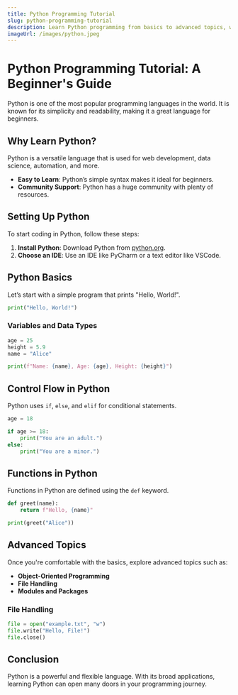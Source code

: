 ```yaml
---
title: Python Programming Tutorial
slug: python-programming-tutorial
description: Learn Python programming from basics to advanced topics, with code examples and real-world applications.
imageUrl: /images/python.jpeg
---
```


# Python Programming Tutorial: A Beginner's Guide

Python is one of the most popular programming languages in the world. It is known for its simplicity and readability, making it a great language for beginners.

## Why Learn Python?

Python is a versatile language that is used for web development, data science, automation, and more.

- **Easy to Learn**: Python’s simple syntax makes it ideal for beginners.
- **Community Support**: Python has a huge community with plenty of resources.

## Setting Up Python

To start coding in Python, follow these steps:

1. **Install Python**: Download Python from [python.org](https://www.python.org/).
2. **Choose an IDE**: Use an IDE like PyCharm or a text editor like VSCode.

## Python Basics

Let’s start with a simple program that prints "Hello, World!".

```python
print("Hello, World!")
```

### Variables and Data Types

```python
age = 25
height = 5.9
name = "Alice"

print(f"Name: {name}, Age: {age}, Height: {height}")
```

## Control Flow in Python

Python uses `if`, `else`, and `elif` for conditional statements.

```python
age = 18

if age >= 18:
    print("You are an adult.")
else:
    print("You are a minor.")
```

## Functions in Python

Functions in Python are defined using the `def` keyword.

```python
def greet(name):
    return f"Hello, {name}"

print(greet("Alice"))
```

## Advanced Topics

Once you're comfortable with the basics, explore advanced topics such as:

- **Object-Oriented Programming**
- **File Handling**
- **Modules and Packages**

### File Handling

```python
file = open("example.txt", "w")
file.write("Hello, File!")
file.close()
```

## Conclusion

Python is a powerful and flexible language. With its broad applications, learning Python can open many doors in your programming journey.
